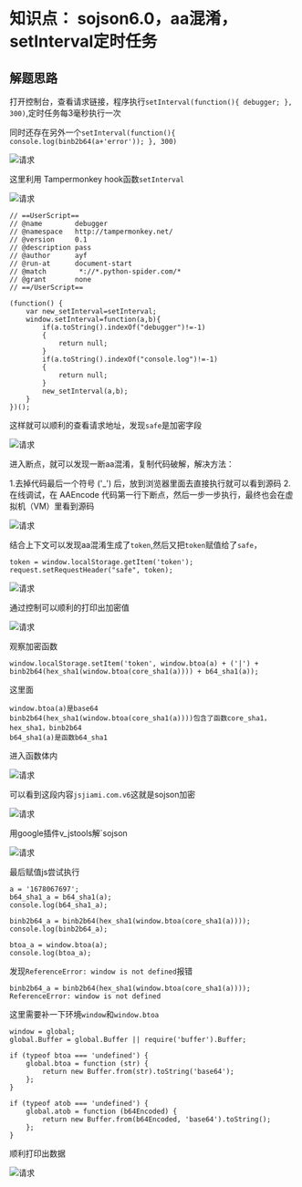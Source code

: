# 知识点： sojson6.0，aa混淆，setInterval定时任务

## 解题思路

打开控制台，查看请求链接，程序执行`setInterval(function(){ debugger; }, 300)`,定时任务每3毫秒执行一次

同时还存在另外一个`setInterval(function(){ console.log(binb2b64(a+'error')); }, 300)`

![请求](./img/1.png)

这里利用 Tampermonkey hook函数`setInterval`

![请求](./img/2.png)


    // ==UserScript==
    // @name        debugger
    // @namespace   http://tampermonkey.net/
    // @version     0.1
    // @description pass
    // @author      ayf
    // @run-at      document-start
    // @match        *://*.python-spider.com/*
    // @grant       none
    // ==/UserScript==

    (function() {
        var new_setInterval=setInterval;
        window.setInterval=function(a,b){
            if(a.toString().indexOf("debugger")!=-1)
            {
                return null;
            }
            if(a.toString().indexOf("console.log")!=-1)
            {
                return null;
            }
            new_setInterval(a,b);
        }
    })();

这样就可以顺利的查看请求地址，发现`safe`是加密字段

![请求](./img/3.png)

进入断点，就可以发现一断aa混淆，复制代码破解，解决方法：

1.去掉代码最后一个符号 ('_') 后，放到浏览器里面去直接执行就可以看到源码
2.在线调试，在 AAEncode 代码第一行下断点，然后一步一步执行，最终也会在虚拟机（VM）里看到源码

![请求](./img/4.png)

结合上下文可以发现aa混淆生成了`token`,然后又把`token`赋值给了`safe`，

    token = window.localStorage.getItem('token');
    request.setRequestHeader("safe", token);

![请求](./img/5.png)

通过控制可以顺利的打印出加密值

![请求](./img/6.png)

观察加密函数

    window.localStorage.setItem('token', window.btoa(a) + ('|') + binb2b64(hex_sha1(window.btoa(core_sha1(a)))) + b64_sha1(a));

这里面

    window.btoa(a)是base64
    binb2b64(hex_sha1(window.btoa(core_sha1(a))))包含了函数core_sha1，hex_sha1，binb2b64
    b64_sha1(a)是函数b64_sha1

进入函数体内

![请求](./img/7.png)

可以看到这段内容`jsjiami.com.v6`这就是sojson加密

![请求](./img/8.png)

用google插件v_jstools解`sojson

![请求](./img/9.png)

最后赋值js尝试执行

    a = '1678067697';
    b64_sha1_a = b64_sha1(a);
    console.log(b64_sha1_a);

    binb2b64_a = binb2b64(hex_sha1(window.btoa(core_sha1(a))));
    console.log(binb2b64_a);

    btoa_a = window.btoa(a);
    console.log(btoa_a);

发现`ReferenceError: window is not defined`报错

    binb2b64_a = binb2b64(hex_sha1(window.btoa(core_sha1(a))));
    ReferenceError: window is not defined

这里需要补一下环境`window`和`window.btoa`

    window = global;
    global.Buffer = global.Buffer || require('buffer').Buffer;

    if (typeof btoa === 'undefined') {
        global.btoa = function (str) {
            return new Buffer.from(str).toString('base64');
        };
    }

    if (typeof atob === 'undefined') {
        global.atob = function (b64Encoded) {
            return new Buffer.from(b64Encoded, 'base64').toString();
        };
    }

顺利打印出数据

![请求](./img/10.png)